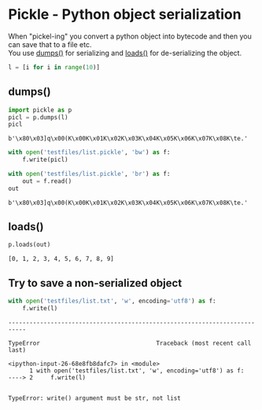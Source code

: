 # Pickle - Python object serialization

When "pickel-ing" you convert a python object into bytecode and then you can save that to a file etc.  
You use [dumps()](https://docs.python.org/3/library/pickle.html#pickle.dumps) for serializing and [loads()](https://docs.python.org/3/library/pickle.html#pickle.loads) for de-serializing the object.  


```python
l = [i for i in range(10)]
```

## dumps()


```python
import pickle as p
picl = p.dumps(l)
picl
```




    b'\x80\x03]q\x00(K\x00K\x01K\x02K\x03K\x04K\x05K\x06K\x07K\x08K\te.'




```python
with open('testfiles/list.pickle', 'bw') as f:
    f.write(picl)
```


```python
with open('testfiles/list.pickle', 'br') as f:
    out = f.read()
out
```




    b'\x80\x03]q\x00(K\x00K\x01K\x02K\x03K\x04K\x05K\x06K\x07K\x08K\te.'



## loads()


```python
p.loads(out)
```




    [0, 1, 2, 3, 4, 5, 6, 7, 8, 9]



## Try to save a non-serialized object


```python
with open('testfiles/list.txt', 'w', encoding='utf8') as f:
    f.write(l)
```


    ---------------------------------------------------------------------------

    TypeError                                 Traceback (most recent call last)

    <ipython-input-26-68e8fb8dafc7> in <module>
          1 with open('testfiles/list.txt', 'w', encoding='utf8') as f:
    ----> 2     f.write(l)
    

    TypeError: write() argument must be str, not list

